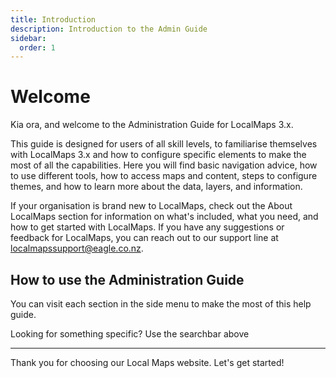 ```yaml
---
title: Introduction
description: Introduction to the Admin Guide
sidebar:
  order: 1
---
```


# Welcome

Kia ora, and welcome to the Administration Guide for LocalMaps 3.x.

This guide is designed for users of all skill levels, to familiarise themselves with LocalMaps 3.x and how to configure specific elements to make the most of all the capabilities. Here you will find basic navigation advice, how to use different tools, how to access maps and content, steps to configure themes, and how to learn more about the data, layers, and information.

If your organisation is brand new to LocalMaps, check out the About LocalMaps section for information on what's included, what you need, and how to get started with LocalMaps. If you have any suggestions or feedback for LocalMaps, you can reach out to our support line at localmapssupport@eagle.co.nz.

## How to use the Administration Guide

You can visit each section in the side menu to make the most of this help guide.

Looking for something specific? Use the searchbar above


---

Thank you for choosing our Local Maps website. Let's get started!
